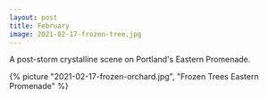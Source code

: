 ```yaml
---
layout: post
title: February
image: 2021-02-17-frozen-tree.jpg
---
```


A post-storm crystalline scene on Portland's Eastern Promenade.

<!--more-->

{% picture "2021-02-17-frozen-orchard.jpg", "Frozen Trees Eastern Promenade" %}
